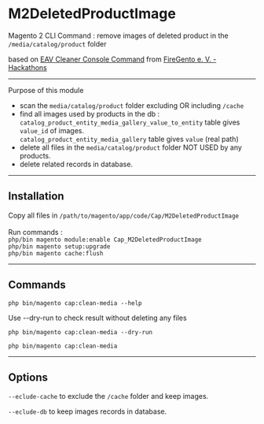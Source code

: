 # M2DeletedProductImage
Magento 2 CLI Command : remove images of deleted product in the `/media/catalog/product` folder

based on [EAV Cleaner Console Command](https://github.com/magento-hackathon/EAVCleaner/tree/magento2) from [FireGento e. V. - Hackathons](https://github.com/magento-hackathon)<br/>

--------------------
Purpose of this module

- scan the `media/catalog/product` folder excluding OR including `/cache`
- find all images used by products in the db :<br/>
`catalog_product_entity_media_gallery_value_to_entity` table gives `value_id` of images.<br/>
`catalog_product_entity_media_gallery` table gives `value` (real path)
- delete all files in the `media/catalog/product` folder NOT USED by any products.
- delete related records in database.

----------------------
## Installation

Copy all files in `/path/to/magento/app/code/Cap/M2DeletedProductImage`<br/><br/>
Run commands : <br/>
`php/bin magento module:enable Cap_M2DeletedProductImage`<br/>
`php/bin magento setup:upgrade`<br/>
`php/bin magento cache:flush`<br/>

----------------------
## Commands

`php bin/magento cap:clean-media --help` 

Use --dry-run to check result without deleting any files

`php bin/magento cap:clean-media --dry-run`

`php bin/magento cap:clean-media`

----------------------
## Options

`--eclude-cache` to exclude the `/cache` folder and keep images.

`--eclude-db` to keep images records in database.